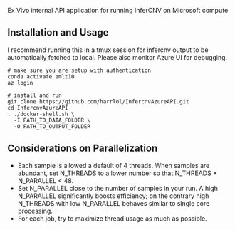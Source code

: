 Ex Vivo internal API application for running InferCNV on Microsoft compute

## Installation and Usage

I recommend running this in a tmux session for infercnv output to be automatically fetched to local. Please also monitor Azure UI for debugging.
```
# make sure you are setup with authentication
conda activate amlt10
az login

# install and run
git clone https://github.com/harrlol/InfercnvAzureAPI.git
cd InfercnvAzureAPI
. ./docker-shell.sh \
  -I PATH_TO_DATA_FOLDER \
  -O PATH_TO_OUTPUT_FOLDER
```

## Considerations on Parallelization

- Each sample is allowed a default of 4 threads. When samples are abundant, set N_THREADS to a lower number so that N_THREADS * N_PARALLEL < 48.
- Set N_PARALLEL close to the number of samples in your run. A high N_PARALLEL significantly boosts efficiency; on the contrary high N_THREADS with low N_PARALLEL behaves similar to single core processing.
- For each job, try to maximize thread usage as much as possible.
